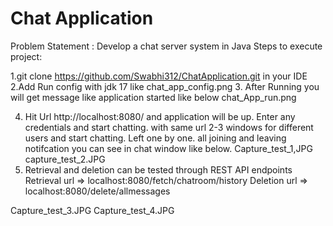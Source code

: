# Chat Application 
Problem Statement : Develop a chat server system in Java
Steps to execute project:

1.git clone https://github.com/Swabhi312/ChatApplication.git in your IDE
2.Add Run config with jdk 17 like
chat_app_config.png
3. After Running you will get message like application started like below
chat_App_run.png

4. Hit Url http://localhost:8080/ and application will be up. Enter any credentials
and start chatting. with same url 2-3 windows for different users and start chatting.
Left one by one. all joining and leaving notifcation you can see in chat window like below.
Capture_test_1,JPG
capture_test_2.JPG
5. Retrieval and deletion can be tested through REST API endpoints
   Retrieval url => localhost:8080/fetch/chatroom/history 
   Deletion url => localhost:8080/delete/allmessages

Capture_test_3.JPG
Capture_test_4.JPG

